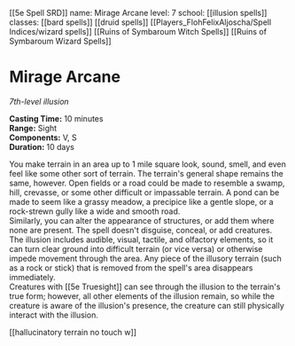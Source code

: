 [[5e Spell SRD]]
name: Mirage Arcane
level: 7
school: [[illusion spells]]
classes: [[bard spells]]
         [[druid spells]]
         [[Players_FlohFelixAljoscha/Spell Indices/wizard spells]]
         [[Ruins of Symbaroum Witch Spells]]
         [[Ruins of Symbaroum Wizard Spells]]

# Mirage Arcane 
_7th-level illusion_ 

**Casting Time:** 10 minutes    
**Range:** Sight    
**Components:** V, S    
**Duration:** 10 days 

You make terrain in an area up to 1 mile square look, sound, smell, and even feel like some other sort of terrain. The terrain's general shape remains the same, however. Open fields or a road could be made to resemble a swamp, hill, crevasse, or some other difficult or impassable terrain. A pond can be made to seem like a grassy meadow, a precipice like a gentle slope, or a rock-strewn gully like a wide and smooth road.    
Similarly, you can alter the appearance of structures, or add them where none are present. The spell doesn't disguise, conceal, or add creatures.    
The illusion includes audible, visual, tactile, and olfactory elements, so it can turn clear ground into difficult terrain (or vice versa) or otherwise impede movement through the area. Any piece of the illusory terrain (such as a rock or stick) that is removed from the spell's area disappears immediately.    
Creatures with [[5e Truesight]] can see through the illusion to the terrain's true form; however, all other elements of the illusion remain, so while the creature is aware of the illusion's presence, the creature can still physically interact with the illusion. 

[[hallucinatory terrain no touch w]]